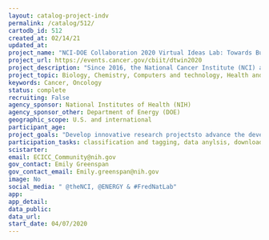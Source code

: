 ```yaml
---
layout: catalog-project-indv
permalink: /catalog/512/
cartodb_id: 512
created_at: 02/14/21
updated_at: 
project_name: "NCI-DOE Collaboration 2020 Virtual Ideas Lab: Towards Building a Cancer Patient Digital Twin"
project_url: https://events.cancer.gov/cbiit/dtwin2020   
project_description: "Since 2016, the National Cancer Institute (NCI) and the U.S. Department of Energy (DOE) have been collaborating in the Joint Design of Advanced Computing Solutions for Cancer (JDACS4C) program to simultaneously accelerate advances in predictive oncology and scientific computing. A multidisciplinary community arose from that collaboration and identified aspirational cancer challenges that require shared efforts across cancer research, artificial intelligence, and advanced computing technologies. Digital twin technology is one of those challenges. In July 2020, 30 multidisciplinary scientists participated in a five-day interactive event, the NCI-DOE Collaboration Virtual Ideas Lab: Toward Building a Cancer Patient Digital Twin. They formed new collaborations and created innovative research projects focusing on a digital twin component that, within the next 2-3 years, will advance the development of a model of an individual cancer patient. Six multidisciplinary mentors from government, academia, and industry advised the project teams. Over 130 scientists applied. Participants were selected to create a balance of diverse expertise, career-level and demographics. A digital twin is a computer replica of the systems and processes needed to run simulations without disrupting or harming the real-world object.   A digital twin would be a real-life replica of the human body able to show outcomes in the present and future. A cancer patient's digital twin (aka, avatar or virtual patient) could be used as a holistic computer-based model to enable personalized medicine, support  cancer research, pre-clinical development, clinical trials, aid diagnosis and support running treatment simulations. The research projects have the potential to lead to disease- and intervention-specific models and simulations, using mathematical, active learning and ensemble model approaches."
project_topic: Biology, Chemistry, Computers and technology, Health and medicine, Physics
keywords: Cancer, Oncology
status: complete
recruiting: False
agency_sponsor: National Institutes of Health (NIH)
agency_sponsor_other: Department of Energy (DOE)
geographic_scope: U.S. and international
participant_age: 
project_goals: "Develop innovative research projectsto advance the development of a model of an individual cancer patient and lead to disease and intervention-specific models and simulations."
participation_tasks: classification and tagging, data anylsis, download software for distributed computer projects, learning, measurement, observation, problem solving
scistarter: 
email: ECICC_Community@nih.gov
gov_contact: Emily Greenspan  
gov_contact_email: Emily.greenspan@nih.gov
image: No
social_media: " @theNCI, @ENERGY & #FredNatLab"
app: 
app_detail: 
data_public: 
data_url: 
start_date: 04/07/2020
---
```

